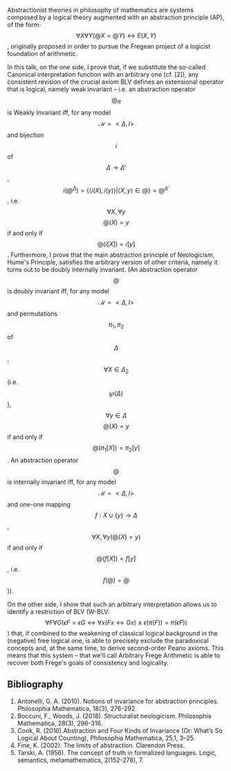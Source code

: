 


Abstractionist theories in philosophy of mathematics are systems composed by a logical theory augmented with an abstraction principle (AP), of the form: $$\forall X \forall Y (@X = @Y) \leftrightarrow E(X, Y)$$, originally proposed in order to pursue the Fregean project of a logicist foundation of arithmetic. 
 
In this talk, on the one side, I prove that, if we substitute the so-called Canonical interpretation function with an arbitrary one (cf. [2]), any consistent revision of the crucial axiom  BLV defines an extensional operator that is logical, namely weak invariant – i.e. an abstraction operator $$@_R$$ is Weakly Invariant iff, for any model $$\mathscr M=<\Delta, I>$$ and bijection $$i$$ of $$\Delta \to \Delta '$$, $$i(@^{\Delta}) =\{\langle i(X), i(y) \rangle | \langle X, y  \rangle \in @ \} = @^{\Delta'}$$, i.e. $$\forall X, \forall y$$ $$@(X)=y$$ if and only if $$@(i[X]) = i[y]$$. Furthermore, I prove that the main abstraction principle of Neologicism, Hume's Principle, satisfies the arbitrary version of other criteria, namely it turns out to be doubly internally invariant. (An abstraction operator $$@$$ is doubly invariant iff, for any model $$\mathscr M=<\Delta, I>$$
and permutations $$\pi_1, \pi_2$$ of $$\Delta$$, $$\forall X \in \Delta_2$$ (i.e. $$\wp(\Delta)$$), $$\forall y \in \Delta$$ $$@(X)=y$$ if and only if $$@(\pi_1[X]) = \pi_2[y]$$. An abstraction operator $$@$$ is internally invariant iff, for any model $$\mathscr M=<\Delta, I>$$ and one-one mapping $$f:X\cup \{y\} \to \Delta$$, $$\forall X, \forall y (@(X) =y)$$ if and only if $$@(f[X]) =  f[y]$$, i.e. $$f(@) = @$$)).


On the other side, I show that such an arbitrary interpretation allows us to identify a restriction of BLV (W-BLV: $$\forall F \forall G (\epsilon F = \epsilon G  \leftrightarrow \forall x (Fx \leftrightarrow Gx) \land \epsilon (\pi(F)) = \pi(\epsilon F))$$) that, if combined to the weakening of classical logical background in the (negative) free logical one, is able to precisely exclude the paradoxical concepts and, at the same time, to derive second-order Peano axioms. 
This means that this system – that we'll call Arbitrary Frege Arithmetic is able to recover both Frege's goals of  consistency and logicality.

## Bibliography

1.  Antonelli, G. A. (2010). Notions of invariance for abstraction principles. Philosophia Mathematica, 18(3), 276-292.
2.  Boccuni, F., Woods, J. (2018). Structuralist neologicism. Philosophia Mathematica, 28(3), 296-316.
3.  Cook, R. (2016).Abstraction and Four Kinds of Invariance (Or: What’s So Logical About Counting), Philosophia Mathematica, 25,1, 3–25.
4.  Fine, K. (2002). The limits of abstraction. Clarendon Press.
5.  Tarski, A. (1956). The concept of truth in formalized languages. Logic, semantics, metamathematics, 2(152-278), 7.



